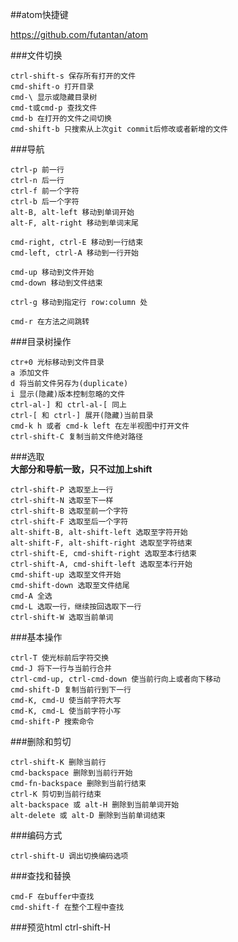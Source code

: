 ##atom快捷键

https://github.com/futantan/atom

###文件切换

	    
	ctrl-shift-s 保存所有打开的文件
	cmd-shift-o 打开目录
	cmd-\ 显示或隐藏目录树
	cmd-t或cmd-p 查找文件
	cmd-b 在打开的文件之间切换
	cmd-shift-b 只搜索从上次git commit后修改或者新增的文件
	    	
###导航

	    
	ctrl-p 前一行
	ctrl-n 后一行
	ctrl-f 前一个字符
	ctrl-b 后一个字符
	alt-B, alt-left 移动到单词开始
	alt-F, alt-right 移动到单词末尾
	
	cmd-right, ctrl-E 移动到一行结束
	cmd-left, ctrl-A 移动到一行开始
	
	cmd-up 移动到文件开始
	cmd-down 移动到文件结束
	
	ctrl-g 移动到指定行 row:column 处
	
	cmd-r 在方法之间跳转
	    	
###目录树操作
	
	    
	ctr+0 光标移动到文件目录
	a 添加文件
	d 将当前文件另存为(duplicate)
	i 显示(隐藏)版本控制忽略的文件
	ctrl-al-] 和 ctrl-al-[ 同上
	ctrl-[ 和 ctrl-] 展开(隐藏)当前目录
	cmd-k h 或者 cmd-k left 在左半视图中打开文件
	ctrl-shift-C 复制当前文件绝对路径
	    

###选取	
**大部分和导航一致，只不过加上shift**
	
	    
	ctrl-shift-P 选取至上一行
	ctrl-shift-N 选取至下一样
	ctrl-shift-B 选取至前一个字符
	ctrl-shift-F 选取至后一个字符
	alt-shift-B, alt-shift-left 选取至字符开始
	alt-shift-F, alt-shift-right 选取至字符结束
	ctrl-shift-E, cmd-shift-right 选取至本行结束
	ctrl-shift-A, cmd-shift-left 选取至本行开始
	cmd-shift-up 选取至文件开始
	cmd-shift-down 选取至文件结尾
	cmd-A 全选
	cmd-L 选取一行，继续按回选取下一行
	ctrl-shift-W 选取当前单词
	    
###基本操作
	
	    
	ctrl-T 使光标前后字符交换
	cmd-J 将下一行与当前行合并
	ctrl-cmd-up, ctrl-cmd-down 使当前行向上或者向下移动
	cmd-shift-D 复制当前行到下一行
	cmd-K, cmd-U 使当前字符大写
	cmd-K, cmd-L 使当前字符小写
	cmd-shift-P 搜索命令
	    

###删除和剪切

	ctrl-shift-K 删除当前行
	cmd-backspace 删除到当前行开始
	cmd-fn-backspace 删除到当前行结束
	ctrl-K 剪切到当前行结束
	alt-backspace 或 alt-H 删除到当前单词开始
	alt-delete 或 alt-D 删除到当前单词结束
		
###编码方式
	
	ctrl-shift-U 调出切换编码选项
	
###查找和替换
	    
	cmd-F 在buffer中查找
	cmd-shift-f 在整个工程中查找	
###预览html
	ctrl-shift-H	
	    
